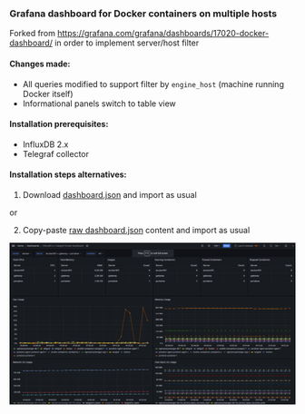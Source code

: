 ### Grafana dashboard for Docker containers on multiple hosts

Forked from https://grafana.com/grafana/dashboards/17020-docker-dashboard/ in order to implement server/host filter

#### Changes made:
- All queries modified to support filter by `engine_host` (machine running Docker itself)
- Informational panels switch to table view

#### Installation prerequisites:
- InfluxDB 2.x
- Telegraf collector

#### Installation steps alternatives:
1. Download [dashboard.json](dashboard.json) and import as usual

or

2. Copy-paste [raw dashboard.json](https://raw.githubusercontent.com/akuznecov/grafana-influxdb2-docker-dashboard/main/dashboard.json) content and import as usual


![Screenshot](screenshot.png)
